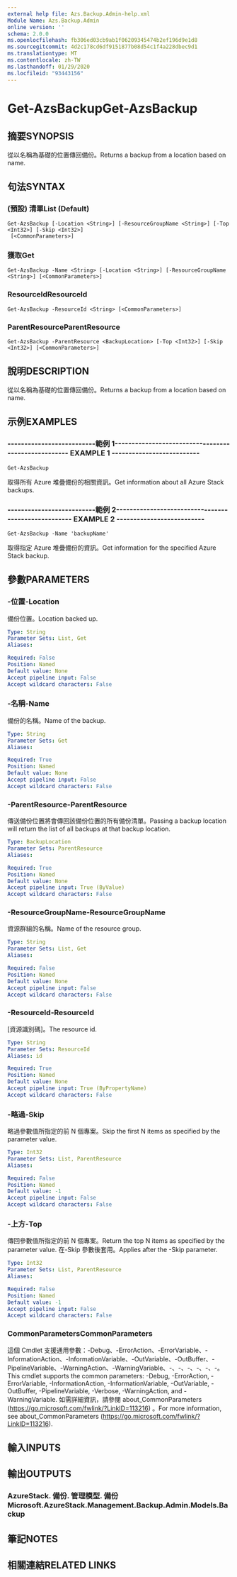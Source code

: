```yaml
---
external help file: Azs.Backup.Admin-help.xml
Module Name: Azs.Backup.Admin
online version: ''
schema: 2.0.0
ms.openlocfilehash: fb306ed03cb9ab1f06209345474b2ef196d9e1d8
ms.sourcegitcommit: 4d2c178cd6df9151877b08d54c1f4a228dbec9d1
ms.translationtype: MT
ms.contentlocale: zh-TW
ms.lasthandoff: 01/29/2020
ms.locfileid: "93443156"
---
```

# <span data-ttu-id="1c0c2-101">Get-AzsBackup</span><span class="sxs-lookup"><span data-stu-id="1c0c2-101">Get-AzsBackup</span></span>

## <span data-ttu-id="1c0c2-102">摘要</span><span class="sxs-lookup"><span data-stu-id="1c0c2-102">SYNOPSIS</span></span>
<span data-ttu-id="1c0c2-103">從以名稱為基礎的位置傳回備份。</span><span class="sxs-lookup"><span data-stu-id="1c0c2-103">Returns a backup from a location based on name.</span></span>

## <span data-ttu-id="1c0c2-104">句法</span><span class="sxs-lookup"><span data-stu-id="1c0c2-104">SYNTAX</span></span>

### <span data-ttu-id="1c0c2-105"> (預設) 清單</span><span class="sxs-lookup"><span data-stu-id="1c0c2-105">List (Default)</span></span>
```
Get-AzsBackup [-Location <String>] [-ResourceGroupName <String>] [-Top <Int32>] [-Skip <Int32>]
 [<CommonParameters>]
```

### <span data-ttu-id="1c0c2-106">獲取</span><span class="sxs-lookup"><span data-stu-id="1c0c2-106">Get</span></span>
```
Get-AzsBackup -Name <String> [-Location <String>] [-ResourceGroupName <String>] [<CommonParameters>]
```

### <span data-ttu-id="1c0c2-107">ResourceId</span><span class="sxs-lookup"><span data-stu-id="1c0c2-107">ResourceId</span></span>
```
Get-AzsBackup -ResourceId <String> [<CommonParameters>]
```

### <span data-ttu-id="1c0c2-108">ParentResource</span><span class="sxs-lookup"><span data-stu-id="1c0c2-108">ParentResource</span></span>
```
Get-AzsBackup -ParentResource <BackupLocation> [-Top <Int32>] [-Skip <Int32>] [<CommonParameters>]
```

## <span data-ttu-id="1c0c2-109">說明</span><span class="sxs-lookup"><span data-stu-id="1c0c2-109">DESCRIPTION</span></span>
<span data-ttu-id="1c0c2-110">從以名稱為基礎的位置傳回備份。</span><span class="sxs-lookup"><span data-stu-id="1c0c2-110">Returns a backup from a location based on name.</span></span>

## <span data-ttu-id="1c0c2-111">示例</span><span class="sxs-lookup"><span data-stu-id="1c0c2-111">EXAMPLES</span></span>

### <span data-ttu-id="1c0c2-112">--------------------------範例 1--------------------------</span><span class="sxs-lookup"><span data-stu-id="1c0c2-112">-------------------------- EXAMPLE 1 --------------------------</span></span>
```
Get-AzsBackup
```

<span data-ttu-id="1c0c2-113">取得所有 Azure 堆疊備份的相關資訊。</span><span class="sxs-lookup"><span data-stu-id="1c0c2-113">Get information about all Azure Stack backups.</span></span>

### <span data-ttu-id="1c0c2-114">--------------------------範例 2--------------------------</span><span class="sxs-lookup"><span data-stu-id="1c0c2-114">-------------------------- EXAMPLE 2 --------------------------</span></span>
```
Get-AzsBackup -Name 'backupName'
```

<span data-ttu-id="1c0c2-115">取得指定 Azure 堆疊備份的資訊。</span><span class="sxs-lookup"><span data-stu-id="1c0c2-115">Get information for the specified Azure Stack backup.</span></span>

## <span data-ttu-id="1c0c2-116">參數</span><span class="sxs-lookup"><span data-stu-id="1c0c2-116">PARAMETERS</span></span>

### <span data-ttu-id="1c0c2-117">-位置</span><span class="sxs-lookup"><span data-stu-id="1c0c2-117">-Location</span></span>
<span data-ttu-id="1c0c2-118">備份位置。</span><span class="sxs-lookup"><span data-stu-id="1c0c2-118">Location backed up.</span></span>

```yaml
Type: String
Parameter Sets: List, Get
Aliases: 

Required: False
Position: Named
Default value: None
Accept pipeline input: False
Accept wildcard characters: False
```

### <span data-ttu-id="1c0c2-119">-名稱</span><span class="sxs-lookup"><span data-stu-id="1c0c2-119">-Name</span></span>
<span data-ttu-id="1c0c2-120">備份的名稱。</span><span class="sxs-lookup"><span data-stu-id="1c0c2-120">Name of the backup.</span></span>

```yaml
Type: String
Parameter Sets: Get
Aliases: 

Required: True
Position: Named
Default value: None
Accept pipeline input: False
Accept wildcard characters: False
```

### <span data-ttu-id="1c0c2-121">-ParentResource</span><span class="sxs-lookup"><span data-stu-id="1c0c2-121">-ParentResource</span></span>
<span data-ttu-id="1c0c2-122">傳送備份位置將會傳回該備份位置的所有備份清單。</span><span class="sxs-lookup"><span data-stu-id="1c0c2-122">Passing a backup location will return the list of all backups at that backup location.</span></span>

```yaml
Type: BackupLocation
Parameter Sets: ParentResource
Aliases: 

Required: True
Position: Named
Default value: None
Accept pipeline input: True (ByValue)
Accept wildcard characters: False
```

### <span data-ttu-id="1c0c2-123">-ResourceGroupName</span><span class="sxs-lookup"><span data-stu-id="1c0c2-123">-ResourceGroupName</span></span>
<span data-ttu-id="1c0c2-124">資源群組的名稱。</span><span class="sxs-lookup"><span data-stu-id="1c0c2-124">Name of the resource group.</span></span>

```yaml
Type: String
Parameter Sets: List, Get
Aliases: 

Required: False
Position: Named
Default value: None
Accept pipeline input: False
Accept wildcard characters: False
```

### <span data-ttu-id="1c0c2-125">-ResourceId</span><span class="sxs-lookup"><span data-stu-id="1c0c2-125">-ResourceId</span></span>
<span data-ttu-id="1c0c2-126">[資源識別碼]。</span><span class="sxs-lookup"><span data-stu-id="1c0c2-126">The resource id.</span></span>

```yaml
Type: String
Parameter Sets: ResourceId
Aliases: id

Required: True
Position: Named
Default value: None
Accept pipeline input: True (ByPropertyName)
Accept wildcard characters: False
```

### <span data-ttu-id="1c0c2-127">-略過</span><span class="sxs-lookup"><span data-stu-id="1c0c2-127">-Skip</span></span>
<span data-ttu-id="1c0c2-128">略過參數值所指定的前 N 個專案。</span><span class="sxs-lookup"><span data-stu-id="1c0c2-128">Skip the first N items as specified by the parameter value.</span></span>

```yaml
Type: Int32
Parameter Sets: List, ParentResource
Aliases: 

Required: False
Position: Named
Default value: -1
Accept pipeline input: False
Accept wildcard characters: False
```

### <span data-ttu-id="1c0c2-129">-上方</span><span class="sxs-lookup"><span data-stu-id="1c0c2-129">-Top</span></span>
<span data-ttu-id="1c0c2-130">傳回參數值所指定的前 N 個專案。</span><span class="sxs-lookup"><span data-stu-id="1c0c2-130">Return the top N items as specified by the parameter value.</span></span>
<span data-ttu-id="1c0c2-131">在-Skip 參數後套用。</span><span class="sxs-lookup"><span data-stu-id="1c0c2-131">Applies after the -Skip parameter.</span></span>

```yaml
Type: Int32
Parameter Sets: List, ParentResource
Aliases: 

Required: False
Position: Named
Default value: -1
Accept pipeline input: False
Accept wildcard characters: False
```

### <span data-ttu-id="1c0c2-132">CommonParameters</span><span class="sxs-lookup"><span data-stu-id="1c0c2-132">CommonParameters</span></span>
<span data-ttu-id="1c0c2-133">這個 Cmdlet 支援通用參數：-Debug、-ErrorAction、-ErrorVariable、-InformationAction、-InformationVariable、-OutVariable、-OutBuffer、-PipelineVariable、-WarningAction、-WarningVariable、-、-、-、-、-、-。</span><span class="sxs-lookup"><span data-stu-id="1c0c2-133">This cmdlet supports the common parameters: -Debug, -ErrorAction, -ErrorVariable, -InformationAction, -InformationVariable, -OutVariable, -OutBuffer, -PipelineVariable, -Verbose, -WarningAction, and -WarningVariable.</span></span> <span data-ttu-id="1c0c2-134">如需詳細資訊，請參閱 about_CommonParameters (https://go.microsoft.com/fwlink/?LinkID=113216) 。</span><span class="sxs-lookup"><span data-stu-id="1c0c2-134">For more information, see about_CommonParameters (https://go.microsoft.com/fwlink/?LinkID=113216).</span></span>

## <span data-ttu-id="1c0c2-135">輸入</span><span class="sxs-lookup"><span data-stu-id="1c0c2-135">INPUTS</span></span>

## <span data-ttu-id="1c0c2-136">輸出</span><span class="sxs-lookup"><span data-stu-id="1c0c2-136">OUTPUTS</span></span>

### <span data-ttu-id="1c0c2-137">AzureStack. 備份. 管理模型. 備份</span><span class="sxs-lookup"><span data-stu-id="1c0c2-137">Microsoft.AzureStack.Management.Backup.Admin.Models.Backup</span></span>

## <span data-ttu-id="1c0c2-138">筆記</span><span class="sxs-lookup"><span data-stu-id="1c0c2-138">NOTES</span></span>

## <span data-ttu-id="1c0c2-139">相關連結</span><span class="sxs-lookup"><span data-stu-id="1c0c2-139">RELATED LINKS</span></span>

